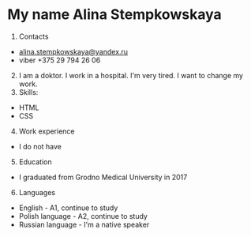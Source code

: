 # My name Alina Stempkowskaya
1. Contacts
+ alina.stempkowskaya@yandex.ru
+ viber +375 29 794 26 06
2. I am a doktor. I work in a hospital. I'm very tired. I want to change my work.
3. Skills:
+ HTML
+ CSS
4. Work experience
+ I do not have
5. Education
+ I graduated from Grodno Medical University in 2017
6. Languages
+ English - A1, continue to study
+ Polish language - A2, continue to study
+ Russian language - I'm a native speaker
